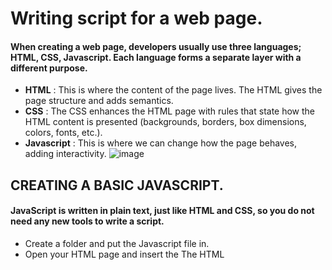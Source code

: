 # Writing script for a web page.
#### When creating a web page, developers usually use three languages; **HTML**, **CSS**, **Javascript**. Each language forms a separate    layer with a different purpose. 
+ **HTML** : This is where the content of the page lives. The HTML           gives the page structure and adds semantics. 
+ **CSS** : The CSS enhances the HTML page with rules that state how 
       the HTML content is presented (backgrounds, borders, box 
       dimensions, colors, fonts, etc.). 
+ **Javascript** : This is where we can change how the page behaves, adding interactivity. 
![image](https://miro.medium.com/max/3840/0*crN1sMRpNnApF9Pe.png)

## CREATING A BASIC JAVASCRIPT.
#### JavaScript is written in plain text, just like HTML and CSS, so you do not need any new tools to write a script.
+ Create a folder and put the Javascript file in.
+ Open your HTML page and insert the The HTML <script> element at the end of the body, which is used to load the JavaScript file into the page. It has an attribute called src, whose value is the path to the script you created.This tells the browser to find and load the script file.
+ Now you can enter the javascripts you want and test them.


## Basic Javascript Elements.
#### like any new language, there are new words to learn (the vocabulary) and rules for how these can be put together (the grammar and syntax of the language). 
#### Web browsers (and computers in general) approach tasks in a very different way than a human might. Your instructions need to reflect how computers get things done. 
+ **STATEMENTS** :A statement is an individual instruction that the computer should follow. Each one should start on a new line and end with a semicolon.Some statements are surrounded by curly braces; these are known as code blocks. The closing curly brace is not followed by a semicolon. 
+ **COMMENTS** : You should write comments to explain what your code does. They help make your code easier to read and understand. This can help you and others who read your code. 
  + JavaScript code is green 
  *Multi-line* comments are pink 
  *Single-line* comments are gray 
+ **VARIABLE** : A script will have to temporarily store the bits of information it needs to do its job in variables which tell the interpreter every individual step that you want it to perform. So, *VARIABLES* are used "remember" the values and the data stored in a variable can change (or vary) each time a script runs. 

![image](https://datavisioner.net/wp-content/uploads/2020/04/javascript-illustration.png)


## DATA TYPES.
#### JavaScript distinguishes between numbers, strings, and true or false values known as Booleans. 
+ **NUMERIC DATA TYPE** : The numeric data type handles numbers. For tasks that involve counting or calculating sums, you will use numbers 0-9. You can also have negative numbers.
+ **STRING DATA TYPE** : The strings data type consists of letters and other characters. the string data type is enclosed within a pair of quotes. These can be single or double quotes. Strings are frequently used to add new content into a page and they can contain HTML markup.
+ **BOOLEAN DATA TYPE** : Boolean data types can have one of two values: true or false. 

## RULES FOR NAMING VARIABLES.
1. The name must begin with a letter, dollar sign ($),or an underscore (_). It must not start with a number. 
2. The name can contain letters, numbers, dollar sign ($), or an underscore (_). 
3. You cannot use keywords or reserved words. Keywords are special words that tell the interpreter to do something.
4. All variables are case sensitive, so it is bad practice to create two variables that have the same name using different cases. 
5. Use a name that describes the kind of information that the variable stores.
6. If your variable name is made up of more than one word, use a capital letter for the first letter of every word after the first word. For example, firstName rather than firstname.
 
![image](https://tutorial.techaltum.com/images/js-variables.jpg)